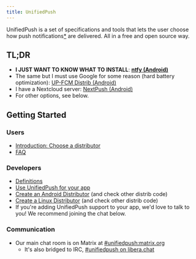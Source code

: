```yaml
---
title: UnifiedPush
---
```

UnifiedPush is a set of specifications and tools that lets the user choose how push notifications[*](/users/faq/#what-are-push-notifications) are delivered. All in a free and open source way.

## TL;DR

* __I JUST WANT TO KNOW WHAT TO INSTALL__: [__ntfy (Android)__](/users/distributors/ntfy/)
* The same but I must use Google for some reason (hard battery optimization): [UP-FCM Distrib (Android)](/users/distributors/fcm/)
* I have a Nextcloud server: [NextPush (Android)](/users/distributors/nextpush/)
* For other options, see below.

## Getting Started

<object style="max-height: 30em;" id="animation" type="image/svg+xml" data="./img/animation.svg" onload="this.parentNode.replaceChild(this.contentDocument.documentElement, this);">
</object>

### Users

* [Introduction: Choose a distributor](/users/distributors)
* [FAQ](/users/faq)

### Developers

* [Definitions](/spec/definitions)
* [Use UnifiedPush for your app](/developers/intro)
* [Create an Android Distributor](/spec/android) (and check other distrib code)
* [Create a Linux Distributor](/spec/dbus) (and check other distrib code)
* If you're adding UnifiedPush support to your app, we'd love to talk to you! We recommend joining the chat below.

### Communication

* Our main chat room is on Matrix at [#unifiedpush:matrix.org](https://matrix.to/#/#unifiedpush:matrix.org)
  * It's also bridged to IRC, [#unifiedpush on libera.chat](https://web.libera.chat/#unifiedpush)
